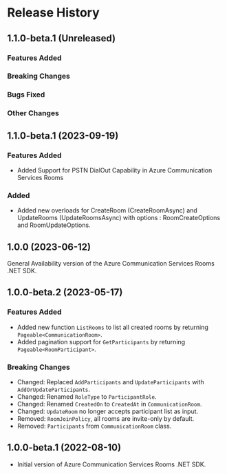# Release History

## 1.1.0-beta.1 (Unreleased)

### Features Added

### Breaking Changes

### Bugs Fixed

### Other Changes
## 1.1.0-beta.1 (2023-09-19)

### Features Added
- Added Support for PSTN DialOut Capability in Azure Communication Services Rooms

### Added
- Added new overloads for CreateRoom (CreateRoomAsync) and UpdateRooms (UpdateRoomsAsync) with options : RoomCreateOptions and RoomUpdateOptions. 

## 1.0.0 (2023-06-12)
General Availability version of the Azure Communication Services Rooms .NET SDK.

## 1.0.0-beta.2 (2023-05-17)

### Features Added
- Added new function `ListRooms` to list all created rooms by returning `Pageable<CommunicationRoom>`.
- Added pagination support for `GetParticipants` by returning `Pageable<RoomParticipant>`.

### Breaking Changes
- Changed: Replaced `AddParticipants` and `UpdateParticipants` with `AddOrUpdateParticipants`.
- Changed: Renamed `RoleType` to `ParticipantRole`.
- Changed: Renamed `CreatedOn` to `CreatedAt` in `CommunicationRoom`.
- Changed: `UpdateRoom` no longer accepts participant list as input.
- Removed: `RoomJoinPolicy`, all rooms are invite-only by default.
- Removed: `Participants` from `CommunicationRoom` class.


## 1.0.0-beta.1 (2022-08-10)
- Initial version of Azure Communication Services Rooms .NET SDK.
